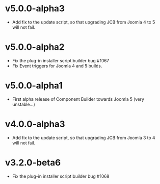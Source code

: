 # v5.0.0-alpha3

- Add fix to the update script, so that upgrading JCB from Joomla 4 to 5 will not fail.

# v5.0.0-alpha2

- Fix the plug-in installer script builder bug #1067
- Fix Event triggers for Joomla 4 and 5 builds.

# v5.0.0-alpha1

- First alpha release of Component Builder towards Joomla 5 (very unstable...)

# v4.0.0-alpha3

- Add fix to the update script, so that upgrading JCB from Joomla 3 to 4 will not fail.

# v3.2.0-beta6

- Fix the plug-in installer script builder bug #1068